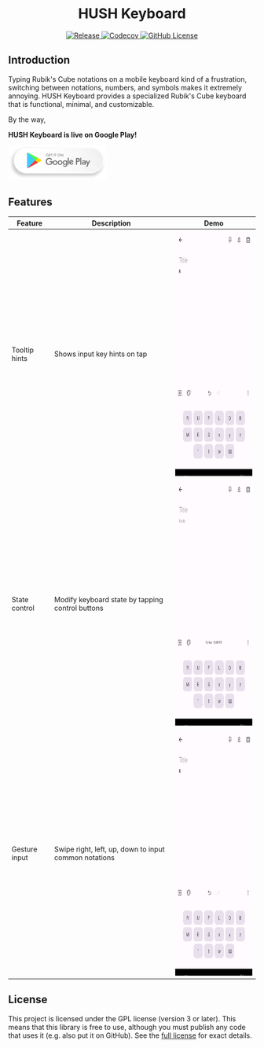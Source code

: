 <h1 align="center">HUSH Keyboard</h1>

<p align="center">
    <a href="https://github.com/ricky9667/HushKeyboard/releases">
        <img alt="Release" src="https://img.shields.io/github/v/release/ricky9667/HushKeyboard?display_name=tag&style=flat-square">
    </a>
    <a href="https://app.codecov.io/gh/ricky9667/HushKeyboard">
        <img alt="Codecov" src="https://img.shields.io/codecov/c/github/ricky9667/HushKeyboard?style=flat-square">
    </a>
    <a href="https://github.com/ricky9667/HushKeyboard/blob/update-readme/LICENSE">
        <img alt="GitHub License" src="https://img.shields.io/github/license/ricky9667/HushKeyboard?style=flat-square">
    </a>
</p>

## Introduction

Typing Rubik's Cube notations on a mobile keyboard kind of a frustration, switching between notations, numbers, and symbols makes it extremely annoying.
HUSH Keyboard provides a specialized Rubik's Cube keyboard that is functional, minimal, and customizable.

By the way,

**HUSH Keyboard is live on Google Play!**

<a href="https://play.google.com/store/apps/details?id=com.rickyhu.hushkeyboard">
    <img width=200 src="./assets/google_play_store_button.webp" alt="Google Play">
</a>

## Features

| Feature       | Description                                           | Demo                                                          |
|---------------|-------------------------------------------------------|---------------------------------------------------------------|
| Tooltip hints | Shows input key hints on tap                          | <img height=500 src="./assets/tooltip_hints.gif" alt="GIF" /> |
| State control | Modify keyboard state by tapping control buttons      | <img height=500 src="./assets/state_control.gif" alt="GIF" /> |
| Gesture input | Swipe right, left, up, down to input common notations | <img height=500 src="./assets/tooltip_hints.gif" alt="GIF" /> |

## License

This project is licensed under the GPL license (version 3 or later). This means that this library is free to use, although you must publish any code that uses it (e.g. also put it on GitHub). See the [full license](https://github.com/ricky9667/HushKeyboard/blob/master/LICENSE) for exact details.
